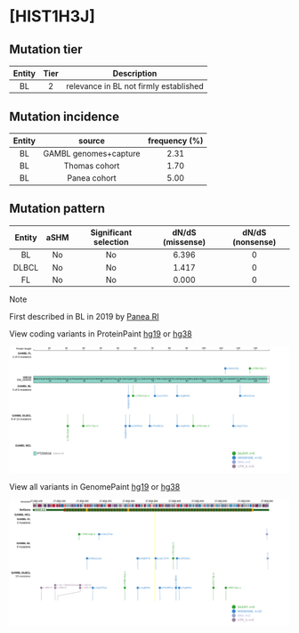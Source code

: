 # [HIST1H3J]

## Mutation tier

|Entity|Tier|Description                           |
|:------:|:----:|--------------------------------------|
|BL    |2   |relevance in BL not firmly established|
## Mutation incidence

|Entity|source               |frequency (%)|
|:------:|:---------------------:|:-------------:|
|BL    |GAMBL genomes+capture|2.31         |
|BL    |Thomas cohort        |1.70         |
|BL    |Panea cohort         |5.00         |

## Mutation pattern

|Entity|aSHM|Significant selection|dN/dS (missense)|dN/dS (nonsense)|
|:------:|:----:|:---------------------:|:----------------:|:----------------:|
|BL    |No  |No                   |6.396           |0               |
|DLBCL |No  |No                   |1.417           |0               |
|FL    |No  |No                   |0.000           |0               |


> [!NOTE]
> First described in BL in 2019 by [Panea RI](https://pubmed.ncbi.nlm.nih.gov/31558468)


View coding variants in ProteinPaint [hg19](https://www.bcgsc.ca/downloads/morinlab/GAMBL/test/genes/HIST1H3J_protein.html)  or [hg38](https://www.bcgsc.ca/downloads/morinlab/GAMBL/test/genes/HIST1H3J_protein_hg38.html)

![image](images/proteinpaint/HIST1H3J_NM_003535.svg)

View all variants in GenomePaint [hg19](https://www.bcgsc.ca/downloads/morinlab/GAMBL/test/genes/HIST1H3J.html)  or [hg38](https://www.bcgsc.ca/downloads/morinlab/GAMBL/test/genes/HIST1H3J_hg38.html)

![image](images/proteinpaint/HIST1H3J.svg)
